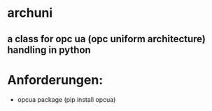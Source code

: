 # archuni

## a class for opc ua (opc uniform architecture) handling in python

# Anforderungen:
- opcua package (pip install opcua)




 
